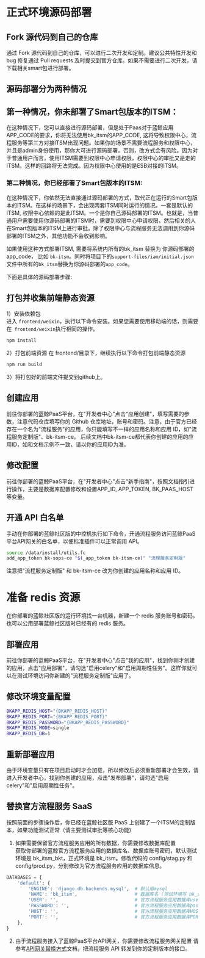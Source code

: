 # 正式环境源码部署

## Fork 源代码到自己的仓库  
通过 Fork 源代码到自己的仓库，可以进行二次开发和定制。建议公共特性开发和 bug 修复通过 Pull requests 及时提交到官方仓库。如果不需要进行二次开发，请下载相关smart包进行部署。

## 源码部署分为两种情况

## 第一种情况，你未部署了Smart包版本的ITSM：

在这种情况下，您可以直接进行源码部署，但是处于Paas对于蓝鲸应用APP_CODE的要求，你将无法使用bk_itsm的APP_CODE,  这将导致权限中心，流程服务等第三方对接ITSM出现问题。如果你的场景不需要流程服务和权限中心，并且是admin身份使用，那你大可进行源码部署。否则，改方式会有风险。因为对于普通用户而言，使用ITSM需要到权限中心申请权限，权限中心的审批又是走的ITSM。这样的回路将无法完成。因为权限中心使用的是ESB对接的ITSM。

### 第二种情况，你已经部署了Smart包版本的ITSM:

 在这种情况下，你依然无法直接通过源码部署的方式，取代正在运行的Smart包版本的ITSM。在这样的场景下，会出现两套ITSM同时运行的情况。一套是默认的ITSM,  权限中心依赖的是此ITSM。一个是你自己源码部署的ITSM。也就是，当普通用户需要使用你源码部署的ITSM时，需要到权限中心申请权限，然后相关的人在Smart包版本的ITSM上进行审批。除了权限中心与流程服务无法调用到你源码部署的ITSM之外，其他功能不会收到影响。

如果使用这种方式部署ITSM, 需要将系统内所有的bk_itsm 替换为 你源码部署的 app_code， 比如 `bk-itsm`。同时将项目下的`support-files/iam/initial.json`文件中所有的`bk_itsm`替换为你源码部署的`app_code`。

下面是具体的源码部署步骤:


## 打包并收集前端静态资源
1）安装依赖包  
进入 `frontend/weixin`，执行以下命令安装。如果您需要使用移动端的话，则需要在` frontend/weixin`执行相同的操作。

```bash
npm install
```

2）打包前端资源
在 frontend/目录下，继续执行以下命令打包前端静态资源

```bash
npm run build
```

3）将打包好的前端文件提交到github上。

## 创建应用  

前往你部署的蓝鲸PaaS平台，在"开发者中心"点击"应用创建"，填写需要的参数，注意代码仓库填写你的 Github 仓库地址，账号和密码。注意，由于官方已经存在一个名为"流程服务"的应用，你只能填写不一样的应用名称和应用 ID，如"流程服务定制版"、bk-itsm-ce。
后续文档中bk-itsm-ce都代表你创建的应用的应用ID，如和文档示例不一致，请以你的应用ID为准。


## 修改配置  
前往你部署的蓝鲸PaaS平台，在"开发者中心"点击"新手指南"，按照文档指引进行操作，主要是数据库配置修改和设置APP_ID, APP_TOKEN, BK_PAAS_HOST 等变量。


## 开通 API 白名单
手动在你部署的蓝鲸社区版的中控机执行如下命令，开通流程服务访问蓝鲸PaaS平台API网关的白名单，以便标准插件可以正常调用 API。
```bash
source /data/install/utils.fc
add_app_token bk-sops-ce "$(_app_token bk-itsm-ce)" "流程服务定制版"
```
注意把"流程服务定制版" 和 bk-itsm-ce 改为你创建的应用名称和应用 ID。


# 准备 redis 资源
在你部署的蓝鲸社区版的运行环境找一台机器，新建一个 redis 服务账号和密码。也可以公用部署蓝鲸社区版时已经有的 redis 服务。


## 部署应用  
前往你部署的蓝鲸PaaS平台，在"开发者中心"点击"我的应用"，找到你刚才创建的应用，点击"应用部署"，请勾选"启用celery"和"启用周期性任务"。这样你就可以在测试环境访问你新建的"流程服务定制版"应用了。


## 修改环境变量配置
```bash
BKAPP_REDIS_HOST="{BKAPP_REDIS_HOST}"
BKAPP_REDIS_PORT="{BKAPP_REDIS_PORT}"
BKAPP_REDIS_PASSWORD="{BKAPP_REDIS_PASSWORD}"
BKAPP_REDIS_MODE=single
BKAPP_REDIS_DB=1
```


## 重新部署应用
由于环境变量只有在项目启动时才会加载，所以修改后必须重新部署才会生效，请进入开发者中心，找到你创建的应用，点击"发布部署"，请勾选"启用celery"和"启用周期性任务"。


## 替换官方流程服务 SaaS  
按照前面的步骤操作后，你已经在蓝鲸社区版 PaaS 上创建了一个ITSM的定制版本，如果功能测试正常（请主要测试审批等核心功能)

1) 如果需要保留官方流程服务应用的所有数据，你需要修改数据库配置  
获取你部署的蓝鲸官方流程服务应用的数据库名、数据库账号密码，默认测试环境是 bk_itsm_bkt，正式环境是 bk_itsm。修改代码的 config/stag.py 和 config/prod.py，分别修改为官方流程服务应用的数据库信息。
```python
DATABASES = {
    'default': {
        'ENGINE': 'django.db.backends.mysql',  # 默认用mysql
        'NAME': 'bk_itsm',                     # 数据库名 (测试环境写 bk_sops_bkt)
        'USER': '',                            # 官方流程服务应用数据库user
        'PASSWORD': '',                        # 官方流程服务应用数据库password
        'HOST': '',                   		   # 官方流程服务应用数据库HOST
        'PORT': '',                            # 官方流程服务应用数据库PORT
    },
}

```

2) 由于流程服务接入了蓝鲸PaaS平台API网关，你需要修改流程服务网关配置
请参考[API网关替换方式](https://docs.bk.tencent.com/bk_osed/guide.html#SaaS)文档，把流程服务 API 转发到你的定制版本的接口。